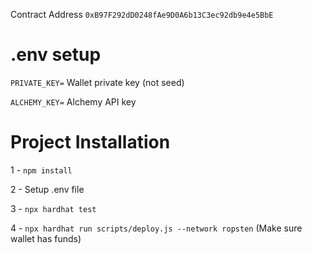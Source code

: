 Contract Address `0xB97F292dD0248fAe9D0A6b13C3ec92db9e4e5BbE`

# .env setup
`PRIVATE_KEY=` Wallet private key (not seed)

`ALCHEMY_KEY=` Alchemy API key

# Project Installation

1 - `npm install`

2 - Setup .env file

3 - `npx hardhat test`

4 - `npx hardhat run scripts/deploy.js --network ropsten` (Make sure wallet has funds)
